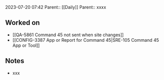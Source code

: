 2023-07-20 07:42
Parent:: [[Daily]] 
Parent:: xxxx






## Worked on

- [[QA-5861 Command 45 not sent when site changes]]
- [[CONFIG-3387 App or Report for Command 45|SRE-105 Command 45 App or Tool]]

## Notes

- xxx






